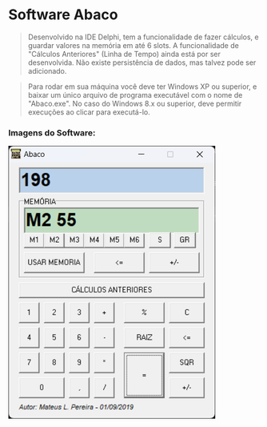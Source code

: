 # Software Abaco

> Desenvolvido na IDE Delphi, tem a funcionalidade de fazer cálculos, e guardar valores na memória em até 6 slots. A funcionalidade de "Cálculos Anteriores"
> (Linha de Tempo) ainda está por ser desenvolvida. Não existe persistência de dados, mas talvez pode ser adicionado.

> Para rodar em sua máquina você deve ter Windows XP ou superior, e baixar um único arquivo de programa executável com o nome de "Abaco.exe".
> No caso do Windows 8.x ou superior, deve permitir execuções ao clicar para executá-lo.

### Imagens do Software:

![](https://github.com/mateuslph/abaco/blob/main/abaco-01.png)

